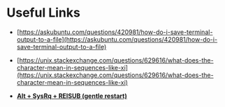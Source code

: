 # Useful Links

- [https://askubuntu.com/questions/420981/how-do-i-save-terminal-output-to-a-file](https://askubuntu.com/questions/420981/how-do-i-save-terminal-output-to-a-file)

- [https://unix.stackexchange.com/questions/629616/what-does-the-character-mean-in-sequences-like-xi](https://unix.stackexchange.com/questions/629616/what-does-the-character-mean-in-sequences-like-xi)

- [**Alt + SysRq + REISUB (gentle restart)**](https://blog.kember.net/posts/2008-04-reisub-the-gentle-linux-restart/)

